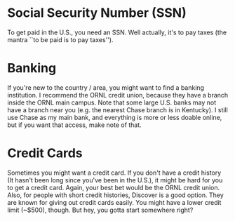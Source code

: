 # Social Security Number (SSN)
To get paid in the U.S., you need an SSN. Well actually, it's to pay taxes (the mantra ``to be paid is to pay taxes'').



# Banking
If you're new to the country / area, you might want to find a banking institution. I recommend the ORNL credit union,
because they have a branch inside the ORNL main campus. Note that some large U.S. banks may not
have a branch near you (e.g. the nearest Chase branch is in Kentucky). I still use Chase as my main bank,
and everything is more or less doable online, but if you want that access, make note of that.


# Credit Cards
Sometimes you might want a credit card. If you don't have a credit history (It hasn't been long since you've
been in the U.S.), it might be hard for you to get a credit card. Again, your best
bet would be the ORNL credit union. Also, for people with short credit histories,
Discover is a good option. They are known for giving out credit cards easily. You might have a
lower credit limit (~$500), though. But hey, you gotta start somewhere right?
